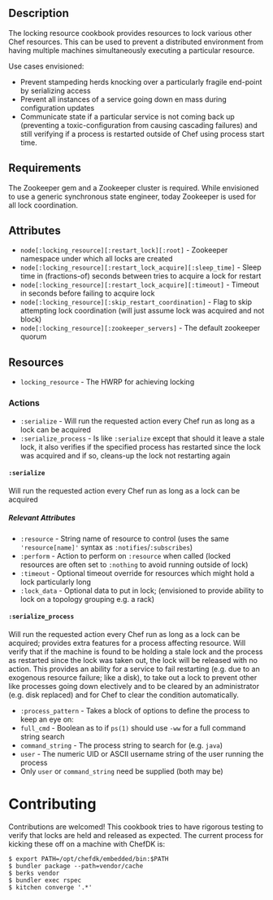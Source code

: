## Description
The locking resource cookbook provides resources to lock various other Chef resources. This can be used to  prevent a distributed environment from having multiple machines simultaneously executing a particular resource. 

Use cases envisioned:
* Prevent stampeding herds knocking over a particularly fragile end-point by serializing access
* Prevent all instances of a service going down en mass during configuration updates
* Communicate state if a particular service is not coming back up (preventing a toxic-configuration from causing cascading failures) and still verifying if a process is restarted outside of Chef using process start time.

## Requirements
The Zookeeper gem and a Zookeeper cluster is required. While envisioned to use a generic synchronous state engineer, today Zookeeper is used for all lock coordination.

## Attributes
* `node[:locking_resource][:restart_lock][:root]` - Zookeeper namespace under which all locks are created
* `node[:locking_resource][:restart_lock_acquire][:sleep_time]` - Sleep time in (fractions-of) seconds between tries to acquire a lock for restart
* `node[:locking_resource][:restart_lock_acquire][:timeout]` - Timeout in seconds before failing to acquire lock
* `node[:locking_resource][:skip_restart_coordination]` - Flag to skip attempting lock coordination (will just assume lock was acquired and not block)
* `node[:locking_resource][:zookeeper_servers]` - The default zookeeper quorum

## Resources
* `locking_resource` - The HWRP for achieving locking

### Actions
* `:serialize` - Will run the requested action every Chef run as long as a lock can be acquired 
* `:serialize_process` - Is like `:serialize` except that should it leave a stale lock, it also verifies if the specified process has restarted since the lock was acquired and if so, cleans-up the lock not restarting again

#### `:serialize`
Will run the requested action every Chef run as long as a lock can be acquired 

##### Relevant Attributes
* `:resource` - String name of resource to control (uses the same `'resource[name]'` syntax as `:notifies`/`:subscribes`)
* `:perform` - Action to perform on `:resource` when called (locked resources are often set to `:nothing` to avoid running outside of lock)
* `:timeout` - Optional timeout override for resources which might hold a lock particularly long
* `:lock_data` - Optional data to put in lock; (envisioned to provide ability to lock on a topology grouping e.g. a rack)

#### `:serialize_process`
Will run the requested action every Chef run as long as a lock can be acquired; provides extra features for a process affecting resource. Will verify that if the machine is found to be holding a stale lock and the process as restarted since the lock was taken out, the lock will be released with no action. This provides an ability for a service to fail restarting (e.g. due to an exogenous resource failure; like a disk), to take out a lock to prevent other like processes going down electively and to be cleared by an administrator (e.g. disk replaced) and for Chef to clear the condition automatically.

* `:process_pattern` - Takes a block of options to define the process to keep an eye on:
 * `full_cmd` - Boolean as to if `ps(1)` should use `-ww` for a full command string search
 * `command_string` - The process string to search for (e.g. `java`)
 * `user` - The numeric UID or ASCII username string of the user running the process
 * Only `user` or `command_string` need be supplied (both may be)

Contributing
============
Contributions are welcomed! This cookbook tries to have rigorous testing to verify that locks are held and released as expected. The current process for kicking these off on a machine with ChefDK is:
````
$ export PATH=/opt/chefdk/embedded/bin:$PATH
$ bundler package --path=vendor/cache
$ berks vendor
$ bundler exec rspec
$ kitchen converge '.*'
````
